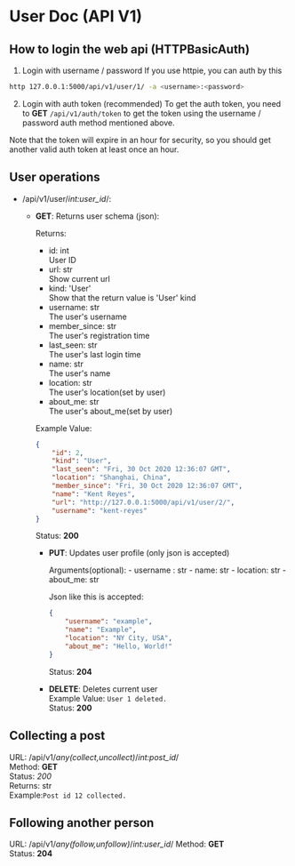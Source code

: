 # User Doc (API V1)

## How to login the web api (HTTPBasicAuth)
1. Login with username / password
If you use httpie, you can auth by this
```bash
http 127.0.0.1:5000/api/v1/user/1/ -a <username>:<password>
```

2. Login with auth token (recommended)
To get the auth token, you need to **GET**
`/api/v1/auth/token` to get the token using the username / password auth method mentioned above.

Note that the token will expire in an hour for security, so you should
get another valid auth token at least once an hour.

## User operations
- /api/v1/user/*int:user_id*/:  
  - **GET**: Returns user schema (json):  

    Returns:
    - id: int  
      User ID
    - url: str  
      Show current url
    - kind: 'User'  
      Show that the return value is 'User' kind
    - username: str  
      The user's username
    - member_since: str  
      The user's registration time
    - last_seen: str  
      The user's last login time
    - name: str  
      The user's name
    - location: str  
      The user's location(set by user)
    - about_me: str  
      The user's about_me(set by user)

    Example Value:

    ```json
    {
        "id": 2,
        "kind": "User",
        "last_seen": "Fri, 30 Oct 2020 12:36:07 GMT",
        "location": "Shanghai, China",
        "member_since": "Fri, 30 Oct 2020 12:36:07 GMT",
        "name": "Kent Reyes",
        "url": "http://127.0.0.1:5000/api/v1/user/2/",
        "username": "kent-reyes"
    }
    ```

    Status: **200**

    - **PUT**: Updates user profile (only json is accepted)

        Arguments(optional):
          - username : str
          - name: str
          - location: str
          - about_me: str

        Json like this is accepted:

        ```json
        {
            "username": "example",
            "name": "Example",
            "location": "NY City, USA",
            "about_me": "Hello, World!"
        }
        ```

        Status: **204**

    - **DELETE**: Deletes current user  
        Example Value: `User 1 deleted.`  
        Status: **200**

## Collecting a post
URL: /api/v1/*any(collect,uncollect)*/*int:post_id*/  
Method: **GET**  
Status: *200*  
Returns: str  
Example:`Post id 12 collected.`

## Following another person
URL: /api/v1/*any(follow,unfollow)*/*int:user_id*/
Method: **GET**  
Status: **204**  
